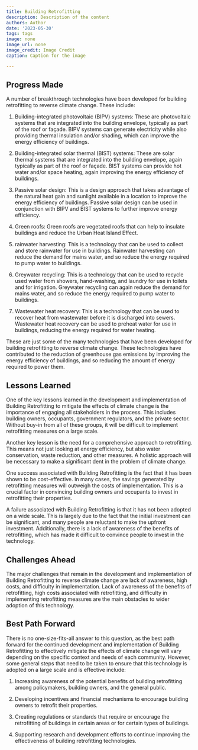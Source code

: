 ```yaml
---
title: Building Retrofitting
description: Description of the content
authors: Author
date: '2023-05-30'
tags: tags
image: none
image_url: none
image_credit: Image Credit
caption: Caption for the image

---
```




## Progress Made

A number of breakthrough technologies have been developed for building retrofitting to reverse climate change. These include:

1. Building-integrated photovoltaic (BIPV) systems: These are photovoltaic systems that are integrated into the building envelope, typically as part of the roof or façade. BIPV systems can generate electricity while also providing thermal insulation and/or shading, which can improve the energy efficiency of buildings.

2. Building-integrated solar thermal (BIST) systems: These are solar thermal systems that are integrated into the building envelope, again typically as part of the roof or façade. BIST systems can provide hot water and/or space heating, again improving the energy efficiency of buildings.

3. Passive solar design: This is a design approach that takes advantage of the natural heat gain and sunlight available in a location to improve the energy efficiency of buildings. Passive solar design can be used in conjunction with BIPV and BIST systems to further improve energy efficiency.

4. Green roofs: Green roofs are vegetated roofs that can help to insulate buildings and reduce the Urban Heat Island Effect.

5. rainwater harvesting: This is a technology that can be used to collect and store rainwater for use in buildings. Rainwater harvesting can reduce the demand for mains water, and so reduce the energy required to pump water to buildings.

6. Greywater recycling: This is a technology that can be used to recycle used water from showers, hand-washing, and laundry for use in toilets and for irrigation. Greywater recycling can again reduce the demand for mains water, and so reduce the energy required to pump water to buildings.

7. Wastewater heat recovery: This is a technology that can be used to recover heat from wastewater before it is discharged into sewers. Wastewater heat recovery can be used to preheat water for use in buildings, reducing the energy required for water heating.

These are just some of the many technologies that have been developed for building retrofitting to reverse climate change. These technologies have contributed to the reduction of greenhouse gas emissions by improving the energy efficiency of buildings, and so reducing the amount of energy required to power them.

## Lessons Learned

One of the key lessons learned in the development and implementation of Building Retrofitting to mitigate the effects of climate change is the importance of engaging all stakeholders in the process. This includes building owners, occupants, government regulators, and the private sector. Without buy-in from all of these groups, it will be difficult to implement retrofitting measures on a large scale.

Another key lesson is the need for a comprehensive approach to retrofitting. This means not just looking at energy efficiency, but also water conservation, waste reduction, and other measures. A holistic approach will be necessary to make a significant dent in the problem of climate change.

One success associated with Building Retrofitting is the fact that it has been shown to be cost-effective. In many cases, the savings generated by retrofitting measures will outweigh the costs of implementation. This is a crucial factor in convincing building owners and occupants to invest in retrofitting their properties.

A failure associated with Building Retrofitting is that it has not been adopted on a wide scale. This is largely due to the fact that the initial investment can be significant, and many people are reluctant to make the upfront investment. Additionally, there is a lack of awareness of the benefits of retrofitting, which has made it difficult to convince people to invest in the technology.

## Challenges Ahead

The major challenges that remain in the development and implementation of Building Retrofitting to reverse climate change are lack of awareness, high costs, and difficulty in implementation. Lack of awareness of the benefits of retrofitting, high costs associated with retrofitting, and difficulty in implementing retrofitting measures are the main obstacles to wider adoption of this technology.

## Best Path Forward

There is no one-size-fits-all answer to this question, as the best path forward for the continued development and implementation of Building Retrofitting to effectively mitigate the effects of climate change will vary depending on the specific context and needs of each community. However, some general steps that need to be taken to ensure that this technology is adopted on a large scale and is effective include:

1. Increasing awareness of the potential benefits of building retrofitting among policymakers, building owners, and the general public.

2. Developing incentives and financial mechanisms to encourage building owners to retrofit their properties.

3. Creating regulations or standards that require or encourage the retrofitting of buildings in certain areas or for certain types of buildings.

4. Supporting research and development efforts to continue improving the effectiveness of building retrofitting technologies.
